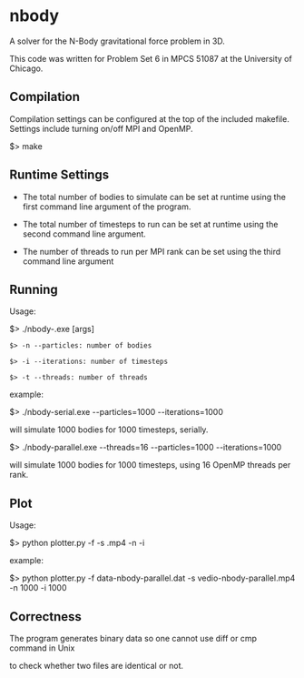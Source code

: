 # nbody
A solver for the N-Body gravitational force problem in 3D.

This code was written for Problem Set 6 in
MPCS 51087 at the University of Chicago.

## Compilation
Compilation settings can be configured at the top of the included makefile.
Settings include turning on/off MPI and OpenMP.

$> make

## Runtime Settings

- The total number of bodies to simulate can be set at runtime using the first
command line argument of the program.

- The total number of timesteps to run can be set at runtime using the second
command line argument.

- The number of threads to run per MPI rank can be set using the third
command line argument

## Running
Usage:

$> ./nbody-<MODE>.exe [args]

	$> -n --particles: number of bodies

	$> -i --iterations: number of timesteps

	$> -t --threads: number of threads

example:

$> ./nbody-serial.exe --particles=1000 --iterations=1000

will simulate 1000 bodies for 1000 timesteps, serially.

$> ./nbody-parallel.exe --threads=16 --particles=1000 --iterations=1000

will simulate 1000 bodies for 1000 timesteps, using 16 OpenMP threads per rank.

## Plot
Usage:

$> python plotter.py -f <Datafile> -s <Output>.mp4 -n <Particles> -i <Iterations>

example:

$> python plotter.py -f data-nbody-parallel.dat -s vedio-nbody-parallel.mp4 -n 1000 -i 1000

## Correctness
The program generates binary data so one cannot use diff or cmp command in Unix

to check whether two files are identical or not.